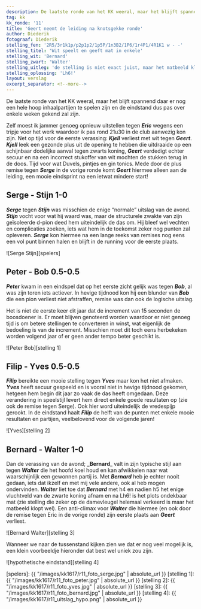 ```yaml
---
description: De laatste ronde van het KK weeral, maar het blijft spannend daar er nog een hele hoop inhaalpartijen te spelen zijn en de eindstand dus pas over enkele weken gekend zal zijn.'
tag: kk
kk_ronde: '11'
title: 'Geert neemt de leiding na knotsgekke ronde'
author: Diederik
fotograaf: Diederik
stelling_fen: '2R5/3r1k1p/p2p1p2/1p5P/1n3B2/1P6/1r4P1/4R1K1 w - -'
stelling_titel: 'Wit speelt en geeft mat in enkele'
stelling_wit: 'Bernard'
stelling_zwart: 'Walter'
stelling_uitleg: 'de stelling is niet exact juist, maar het matbeeld klopt wel'
stelling_oplossing: 'Lh6!'
layout: verslag
excerpt_separator: <!--more-->
---
```

De laatste ronde van het KK weeral, maar het blijft spannend daar er nog een hele hoop inhaalpartijen te spelen zijn en de eindstand dus pas over enkele weken gekend zal zijn.<!--more-->

Zelf moest ik jammer genoeg opnieuw uitstellen tegen **_Eric_** wegens een tripje voor het werk waardoor ik pas rond 21u30 in de club aanwezig kon zijn. Net op tijd voor de eerste verassing: **_Kjell_** verliest met wit tegen **_Geert_**. **_Kjell_** leek een gezonde plus uit de opening te hebben die uitdraaide op een schijnbaar dodelijke aanval tegen zwarts koning, **_Geert_** verdedigt echter secuur en na een incorrect stukoffer van wit mochten de stukken terug in de doos. Tijd voor wat Duvels, pintjes en gin tonics. Mede door de plus remise tegen **_Serge_** in de vorige ronde komt **_Geert_** hiermee alleen aan de leiding, een mooie eindsprint na een ietwat mindere start! 

## Serge - Stijn 1-0

**_Serge_** tegen **_Stijn_** was misschien de enige “normale” uitslag van de avond. **_Stijn_** vocht voor wat hij waard was, maar de structurele zwakte van zijn geïsoleerde d-pion deed hem uiteindelijk de das om. Hij bleef wel vechten en complicaties zoeken, iets wat hem in de toekomst zeker nog punten zal opleveren. **_Serge_** kon hiermee na een lange reeks van remises nog eens een vol punt binnen halen en blijft in de running voor de eerste plaats.

![Serge Stijn][spelers]

## Peter - Bob 0.5-0.5

**_Peter_** kwam in een eindspel dat op het eerste zicht gelijk was tegen **_Bob_**, al was zijn toren iets actiever. In hevige tijdnood kon hij een blunder van **_Bob_** die een pion verliest niet afstraffen, remise was dan ook de logische uitslag. 

Het is niet de eerste keer dit jaar dat de increment van 15 seconden de boosdoener is. Er moet blijven genoteerd worden waardoor er niet genoeg tijd is om betere stellingen te converteren in winst, wat eigenlijk de bedoeling is van de increment. Misschien moet dit toch eens herbekeken worden volgend jaar of er geen ander tempo beter geschikt is.  

![Peter Bob][stelling 1]

## Filip - Yves 0.5-0.5

**_Filip_** bereikte een mooie stelling tegen **_Yves_** maar kon het niet afmaken. **_Yves_** heeft secuur gespeeld en is vooral niet in hevige tijdnood gekomen, hetgeen hem begin dit jaar zo vaak de das heeft omgedaan. Deze verandering in speelstijl levert hem direct enkele goede resultaten op (zie ook de remise tegen Serge). Ook hier word uiteindelijk de vredespijp gerookt. In de eindstand haalt **_Filip_** de helft van de punten met enkele mooie resultaten en partijen, veelbelovend voor de volgende jaren!

![Yves][stelling 2]

## Bernard - Walter 1-0

Dan de verassing van de avond; **_Bernard**_ valt in zijn typische stijl aan tegen **_Walter_** die het hoofd koel houd en kan afwikkelen naar wat waarschijnlijk een gewonnen partij is. Met **_Bernard_** heb je echter nooit gedaan, iets dat ikzelf en met mij vele andere, ook al heb mogen ondervinden. **_Walter_** liet toe dat **_Bernard_** met h4 en nadien h5 het enige vluchtveld van de zwarte koning afnam en na Lh6! is het plots ondekbaar mat (zie stelling die zeker op de damevleugel helemaal verkeerd is maar het matbeeld klopt wel). Een anti-climax voor **_Walter_** die hiermee (en ook door de remise tegen Eric in de vorige ronde) zijn eerste plaats aan **_Geert_** verliest. 

![Bernard Walter][stelling 3]

Wanneer we naar de tussenstand kijken zien we dat er nog veel mogelijk is, een klein voorbeeldje hieronder dat best wel uniek zou zijn. 

![hypothetische eindstand][stelling 4]

[spelers]: {{ "/images/kk1617/r11_foto_serge.jpg" | absolute_url }}
[stelling 1]: {{ "/images/kk1617/r11_foto_peter.jpg" | absolute_url }}
[stelling 2]: {{ "/images/kk1617/r11_foto_yves.jpg" | absolute_url }}
[stelling 3]: {{ "/images/kk1617/r11_foto_bernard.jpg" | absolute_url }}
[stelling 4]: {{ "/images/kk1617/r11_uitslag_hypo.png" | absolute_url }}


